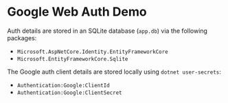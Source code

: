 # Google Web Auth Demo

Auth details are stored in an SQLite database (`app.db`) via the
following packages:

- `Microsoft.AspNetCore.Identity.EntityFrameworkCore`
- `Microsoft.EntityFrameworkCore.Sqlite`

The Google auth client details are stored locally using `dotnet user-secrets`:

- `Authentication:Google:ClientId`
- `Authentication:Google:ClientSecret`
